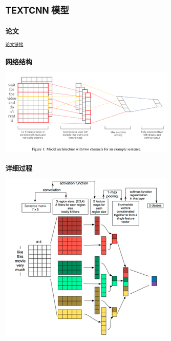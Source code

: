 # TEXTCNN 模型
## 论文
[论文链接](https://arxiv.org/abs/1408.5882)
## 网络结构
![network architecture](.\static\images\networkArchitecture.png)
## 详细过程
![detail process](.\static\images\detailProcess.png)